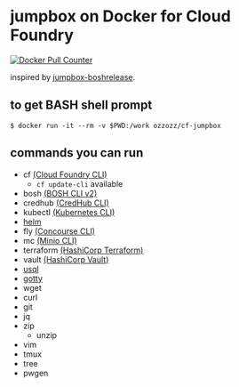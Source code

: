 # jumpbox on Docker for Cloud Foundry

[![Docker Pull Counter](https://img.shields.io/docker/pulls/ozzozz/cf-jumpbox.svg)](https://hub.docker.com/r/ozzozz/cf-jumpbox/)

inspired by [jumpbox-boshrelease](https://github.com/cloudfoundry-community/jumpbox-boshrelease).

## to get BASH shell prompt

```
$ docker run -it --rm -v $PWD:/work ozzozz/cf-jumpbox
```

## commands you can run

* cf [(Cloud Foundry CLI)](https://github.com/cloudfoundry/cli)
  * `cf update-cli` available
* bosh [(BOSH CLI v2)](https://bosh.io/docs/cli-v2.html)
* credhub [(CredHub CLI)](https://github.com/cloudfoundry-incubator/credhub-cli)
* kubectl [(Kubernetes CLI)](https://github.com/kubernetes/kubectl)
* [helm](https://github.com/kubernetes/helm)
* fly [(Concourse CLI)](https://concourse.ci/fly-cli.html)
* mc [(Minio CLI)](https://docs.minio.io/docs/minio-client-quickstart-guide)
* terraform [(HashiCorp Terraform)](https://www.terraform.io/)
* vault [(HashiCorp Vault)](https://www.vaultproject.io/)
* [usql](https://github.com/xo/usql)
* [gotty](https://github.com/yudai/gotty)
* wget
* curl
* git
* jq
* zip
  * unzip
* vim
* tmux
* tree
* pwgen

